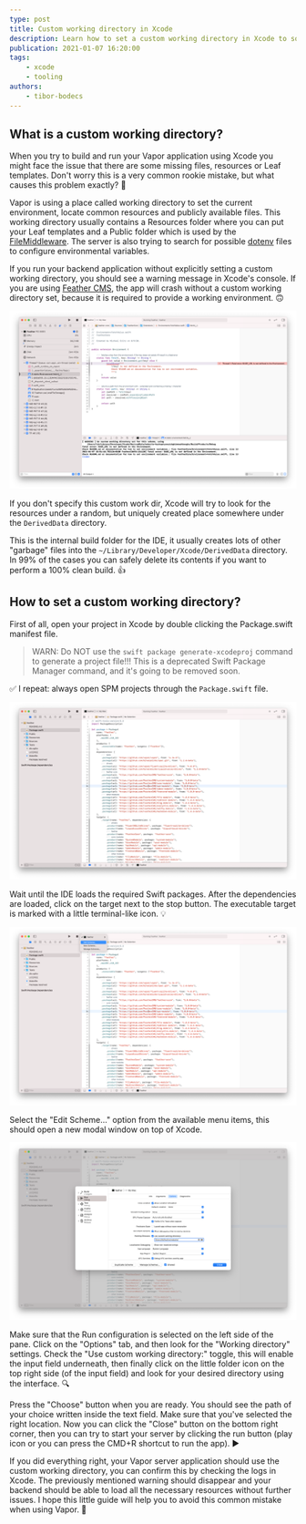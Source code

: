 ```yaml
---
type: post
title: Custom working directory in Xcode
description: Learn how to set a custom working directory in Xcode to solve one of the most common beginner issue when using Vapor.
publication: 2021-01-07 16:20:00
tags: 
    - xcode
    - tooling
authors:
    - tibor-bodecs
---
```


## What is a custom working directory?

When you try to build and run your Vapor application using Xcode you might face the issue that there are some missing files, resources or Leaf templates. Don't worry this is a very common rookie mistake, but what causes this problem exactly? 🤔

Vapor is using a place called working directory to set the current environment, locate common resources and publicly available files. This working directory usually contains a Resources folder where you can put your Leaf templates and a Public folder which is used by the [FileMiddleware](https://docs.vapor.codes/4.0/middleware/#file-middleware). The server is also trying to search for possible [dotenv](https://docs.vapor.codes/4.0/environment/) files to configure environmental variables.

If you run your backend application without explicitly setting a custom working directory, you should see a warning message in Xcode's console. If you are using [Feather CMS](https://github.com/feathercms/feather/), the app will crash without a custom working directory set, because it is required to provide a working environment. 🙃

![No custom working directory](warning-no-custom-working-directory-set.png)

 
If you don't specify this custom work dir, Xcode will try to look for the resources under a random, but uniquely created place somewhere under the `DerivedData` directory.

This is the internal build folder for the IDE, it usually creates lots of other "garbage" files into the `~/Library/Developer/Xcode/DerivedData` directory. In 99% of the cases you can safely delete its contents if you want to perform a 100% clean build. 👍

## How to set a custom working directory?

First of all, open your project in Xcode by double clicking the Package.swift manifest file.

> WARN: Do NOT use the `swift package generate-xcodeproj` command to generate a project file!!! This is a deprecated Swift Package Manager command, and it's going to be removed soon.

✅ I repeat: always open SPM projects through the `Package.swift` file.

![Target](target.png)

 
Wait until the IDE loads the required Swift packages. After the dependencies are loaded, click on the target next to the stop button. The executable target is marked with a little terminal-like icon. 💡

![Edit scheme](edit-scheme.png)

Select the "Edit Scheme..." option from the available menu items, this should open a new modal window on top of Xcode.

![Custom working directory](custom-working-directory.png)
 
Make sure that the Run configuration is selected on the left side of the pane. Click on the "Options" tab, and then look for the "Working directory" settings. Check the "Use custom working directory:" toggle, this will enable the input field underneath, then finally click on the little folder icon on the top right side (of the input field) and look for your desired directory using the interface. 🔍

Press the "Choose" button when you are ready. You should see the path of your choice written inside the text field. Make sure that you've selected the right location. Now you can click the "Close" button on the bottom right corner, then you can try to start your server by clicking the run button (play icon or you can press the CMD+R shortcut to run the app). ▶️

If you did everything right, your Vapor server application should use the custom working directory, you can confirm this by checking the logs in Xcode. The previously mentioned warning should disappear and your backend should be able to load all the necessary resources without further issues. I hope this little guide will help you to avoid this common mistake when using Vapor. 🙏
